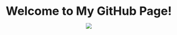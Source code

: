 <p align="center">
  <b><font size="6">Welcome to My GitHub Page!</font></b>
</p>
<p align="center">
  <a href="https://github.com/adarshUC/adarshUC/blob/main/cycle.gif">
    <img src="https://visitcount.itsvg.in/api?id=noobaadarsh&label=Visitors&color=12&icon=2&pretty=true" />
  </a>
</p>
